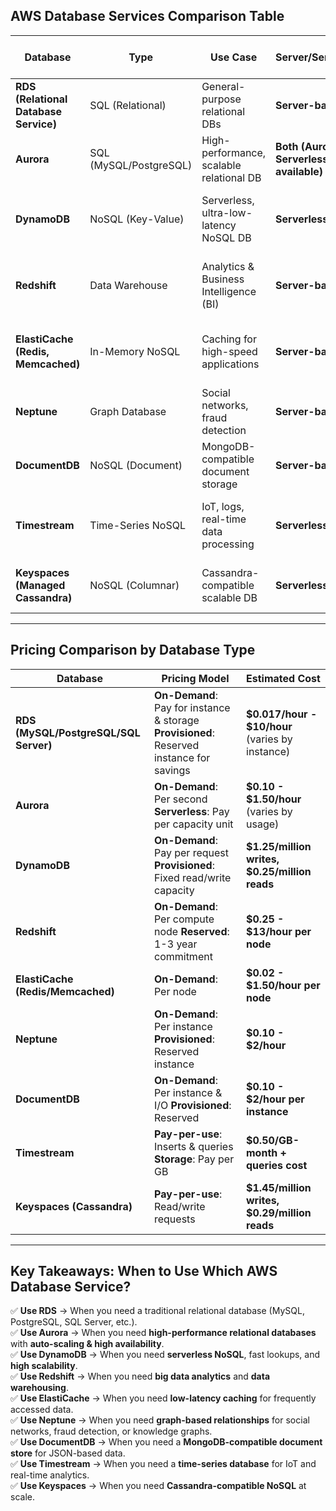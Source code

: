 **AWS Database Services Comparison Table**
------------------------------------------

| **Database** | **Type** | **Use Case** | **Server/Serverless** | **Pricing Model** | **Cross-Region Replication** | **Best For** |
| --- | --- | --- | --- | --- | --- | --- |
| **RDS (Relational Database Service)** | SQL (Relational) | General-purpose relational DBs | **Server-based** | **On-Demand & Provisioned** | ✅ Yes (Multi-AZ & Read Replicas) | Traditional applications requiring SQL databases |
| **Aurora** | SQL (MySQL/PostgreSQL) | High-performance, scalable relational DB | **Both (Aurora Serverless v2 available)** | **On-Demand & Provisioned** | ✅ Yes (Global Database feature) | Enterprise-grade MySQL/PostgreSQL workloads |
| **DynamoDB** | NoSQL (Key-Value) | Serverless, ultra-low-latency NoSQL DB | **Serverless** | **On-Demand & Provisioned (Read/Write Capacity)** | ✅ Yes (Global Tables) | High-speed NoSQL workloads, IoT, gaming |
| **Redshift** | Data Warehouse | Analytics & Business Intelligence (BI) | **Server-based** | **On-Demand & Reserved Instances** | ✅ Yes (Cross-region snapshot copy) | Large-scale data analytics and OLAP workloads |
| **ElastiCache (Redis, Memcached)** | In-Memory NoSQL | Caching for high-speed applications | **Server-based** | **On-Demand** | ❌ No (Only manual backups across regions) | Speeding up database queries, session management |
| **Neptune** | Graph Database | Social networks, fraud detection | **Server-based** | **On-Demand & Provisioned** | ✅ Yes (Read Replicas) | Highly connected data like knowledge graphs |
| **DocumentDB** | NoSQL (Document) | MongoDB-compatible document storage | **Server-based** | **On-Demand & Provisioned** | ✅ Yes (Global Clusters) | Semi-structured JSON-like document storage |
| **Timestream** | Time-Series NoSQL | IoT, logs, real-time data processing | **Serverless** | **Pay-per-use (Inserts & Queries)** | ✅ Yes (Cross-region replication supported) | Sensor data, IoT, financial data |
| **Keyspaces (Managed Cassandra)** | NoSQL (Columnar) | Cassandra-compatible scalable DB | **Serverless** | **Pay-per-use** | ✅ Yes (Multi-Region replication) | Large-scale column-based NoSQL workloads |

* * * * *

**Pricing Comparison by Database Type**
---------------------------------------

| **Database** | **Pricing Model** | **Estimated Cost** |
| --- | --- | --- |
| **RDS (MySQL/PostgreSQL/SQL Server)** | **On-Demand**: Pay for instance & storage **Provisioned**: Reserved instance for savings | **$0.017/hour - $10/hour** (varies by instance) |
| **Aurora** | **On-Demand**: Per second **Serverless**: Pay per capacity unit | **$0.10 - $1.50/hour** (varies by usage) |
| **DynamoDB** | **On-Demand**: Pay per request **Provisioned**: Fixed read/write capacity | **$1.25/million writes, $0.25/million reads** |
| **Redshift** | **On-Demand**: Per compute node **Reserved**: 1-3 year commitment | **$0.25 - $13/hour per node** |
| **ElastiCache (Redis/Memcached)** | **On-Demand**: Per node | **$0.02 - $1.50/hour per node** |
| **Neptune** | **On-Demand**: Per instance **Provisioned**: Reserved instance | **$0.10 - $2/hour** |
| **DocumentDB** | **On-Demand**: Per instance & I/O **Provisioned**: Reserved | **$0.10 - $2/hour per instance** |
| **Timestream** | **Pay-per-use**: Inserts & queries **Storage**: Pay per GB | **$0.50/GB-month + queries cost** |
| **Keyspaces (Cassandra)** | **Pay-per-use**: Read/write requests | **$1.45/million writes, $0.29/million reads** |

* * * * *

**Key Takeaways: When to Use Which AWS Database Service?**
----------------------------------------------------------

✅ **Use RDS** → When you need a traditional relational database (MySQL, PostgreSQL, SQL Server, etc.).\
✅ **Use Aurora** → When you need **high-performance relational databases** with **auto-scaling & high availability**.\
✅ **Use DynamoDB** → When you need **serverless NoSQL**, fast lookups, and **high scalability**.\
✅ **Use Redshift** → When you need **big data analytics** and **data warehousing**.\
✅ **Use ElastiCache** → When you need **low-latency caching** for frequently accessed data.\
✅ **Use Neptune** → When you need **graph-based relationships** for social networks, fraud detection, or knowledge graphs.\
✅ **Use DocumentDB** → When you need a **MongoDB-compatible document store** for JSON-based data.\
✅ **Use Timestream** → When you need a **time-series database** for IoT and real-time analytics.\
✅ **Use Keyspaces** → When you need **Cassandra-compatible NoSQL** at scale.